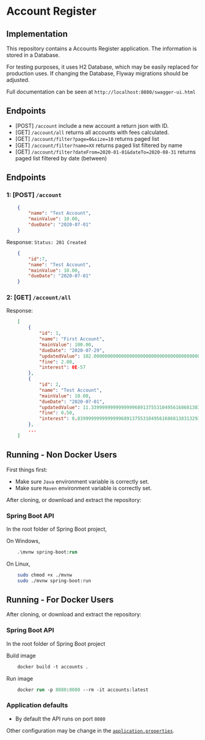 # Account Register

## Implementation
This repository contains a Accounts Register application.
The information is stored in a Database.

For testing purposes, it uses H2 Database, which may be easily replaced for production uses.
If changing the Database, Flyway migrations should be adjusted.

Full documentation can be seen at `http://localhost:8080/swagger-ui.html`

## Endpoints
- [POST] `/account` include a new account a return json with ID.
- [GET] `/account/all` returns all accounts with fees calculated.
- [GET] `/account/filter?page=0&size=10` returns paged list
- [GET] `/account/filter?name=XX` returns paged list filtered by name
- [GET] `/account/filter?dateFrom=2020-01-01&dateTo=2020-08-31` returns paged list filtered by date (between)

## Endpoints

### 1: [POST] `/account`

```json
    {
        "name": "Test Account",
        "mainValue": 10.00,
        "dueDate": "2020-07-01"
    }
```

Response: `Status: 201 Created`

```json
    {
        "id":7,
        "name": "Test Account",
        "mainValue": 10.00,
        "dueDate": "2020-07-01"
    }
```

### 2: [GET] `/account/all`

Response:
```json
    [
        {
            "id": 1,
            "name": "First Account",
            "mainValue": 100.00,
            "dueDate": "2020-07-29",
            "updatedValue": 102.000000000000000000000000000000000000000000000000000000000,
            "fine": 2.00,
            "interest": 0E-57
        },
        {
            "id": 2,
            "name": "Test Account",
            "mainValue": 10.00,
            "dueDate": "2020-07-01",
            "updatedValue": 11.33999999999999996891375531049561686813831329345703125000,
            "fine": 0.50,
            "interest": 0.83999999999999996891375531049561686813831329345703125000
        },
        ...
    ]
```



## Running - Non Docker Users

First things first:
- Make sure `Java` environment variable is correctly set.
- Make sure `Maven` environment variable is correctly set.

After cloning, or download and extract the repository:

### Spring Boot API

In the root folder of Spring Boot project,

On Windows,

```ps
    .\mvnw spring-boot:run
```

On Linux,

```sh
    sudo chmod +x ./mvnw
    sudo ./mvnw spring-boot:run
```

## Running - For Docker Users

After cloning, or download and extract the repository:

### Spring Boot API

In the root folder of Spring Boot project

Build image
```ps
    docker build -t accounts .
```

Run image
```ps
    docker run -p 8080:8080 --rm -it accounts:latest
```


### Application defaults

- By default the API runs on port `8080`

Other configuration may be change in the [`application.properties`](/accounts-api/src/main/resources/application.properties).
